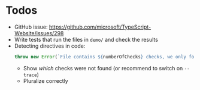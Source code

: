 # Todos

* GitHub issue: https://github.com/microsoft/TypeScript-Website/issues/298
* Write tests that run the files in `demo/` and check the results
* Detecting directives in code:
  ```ts
  throw new Error(`File contains ${numberOfChecks} checks, we only found ${fileSuccessCount+fileFailureCount} check(s)`);
  ```
  * Show *which* checks were not found (or recommend to switch on `--trace`)
  * Pluralize correctly
